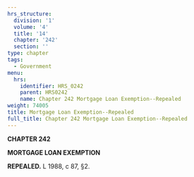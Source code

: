 ```yaml
---
hrs_structure:
  division: '1'
  volume: '4'
  title: '14'
  chapter: '242'
  section: ''
type: chapter
tags:
  - Government
menu:
  hrs:
    identifier: HRS_0242
    parent: HRS0242
    name: Chapter 242 Mortgage Loan Exemption--Repealed
weight: 74005
title: Mortgage Loan Exemption--Repealed
full_title: Chapter 242 Mortgage Loan Exemption--Repealed
---
```

**CHAPTER 242**

**MORTGAGE LOAN EXEMPTION**

**REPEALED.** L 1988, c 87, §2.